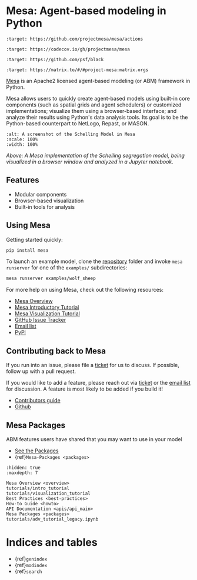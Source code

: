 # Mesa: Agent-based modeling in Python

```{image} https://github.com/projectmesa/mesa/workflows/build/badge.svg
:target: https://github.com/projectmesa/mesa/actions
```

```{image} https://codecov.io/gh/projectmesa/mesa/branch/main/graph/badge.svg
:target: https://codecov.io/gh/projectmesa/mesa
```

```{image} https://img.shields.io/badge/code%20style-black-000000.svg
:target: https://github.com/psf/black
```

```{image} https://img.shields.io/matrix/project-mesa:matrix.org?label=chat&logo=Matrix
:target: https://matrix.to/#/#project-mesa:matrix.orgs
```

[Mesa] is an Apache2 licensed agent-based modeling (or ABM) framework in Python.

Mesa allows users to quickly create agent-based models using built-in core components (such as spatial grids and agent schedulers) or customized implementations; visualize them using a browser-based interface; and analyze their results using Python's data analysis tools. Its goal is to be the Python-based counterpart to NetLogo, Repast, or MASON.

```{image} https://raw.githubusercontent.com/projectmesa/mesa/main/docs/images/Mesa_Screenshot.png
:alt: A screenshot of the Schelling Model in Mesa
:scale: 100%
:width: 100%
```

*Above: A Mesa implementation of the Schelling segregation model,
being visualized in a browser window and analyzed in a Jupyter
notebook.*

## Features

- Modular components
- Browser-based visualization
- Built-in tools for analysis

## Using Mesa

Getting started quickly:

```bash
pip install mesa
```

To launch an example model, clone the [repository](https://github.com/projectmesa/mesa) folder and invoke `mesa runserver` for one of the `examples/` subdirectories:

```bash
mesa runserver examples/wolf_sheep
```

For more help on using Mesa, check out the following resources:

- [Mesa Overview]
- [Mesa Introductory Tutorial]
- [Mesa Visualization Tutorial]
- [GitHub Issue Tracker]
- [Email list]
- [PyPI]

## Contributing back to Mesa

If you run into an issue, please file a [ticket] for us to discuss. If possible, follow up with a pull request.

If you would like to add a feature, please reach out via [ticket] or the [email list] for discussion. A feature is most likely to be added if you build it!

- [Contributors guide]
- [Github]

## Mesa Packages

ABM features users have shared that you may want to use in your model

- [See the Packages](https://github.com/projectmesa/mesa/wiki)
- {ref}`Mesa-Packages <packages>`

```{toctree}
:hidden: true
:maxdepth: 7

Mesa Overview <overview>
tutorials/intro_tutorial
tutorials/visualization_tutorial
Best Practices <best-practices>
How-to Guide <howto>
API Documentation <apis/api_main>
Mesa Packages <packages>
tutorials/adv_tutorial_legacy.ipynb
```

# Indices and tables

- {ref}`genindex`
- {ref}`modindex`
- {ref}`search`

[contributors guide]: https://github.com/projectmesa/mesa/blob/main/CONTRIBUTING.md
[email list]: https://groups.google.com/d/forum/projectmesa
[github]: https://github.com/projectmesa/mesa/
[github issue tracker]: https://github.com/projectmesa/mesa/issues
[mesa]: https://github.com/projectmesa/mesa/
[mesa overview]: https://mesa.readthedocs.io/en/stable/overview.html
[mesa introductory tutorial]: https://mesa.readthedocs.io/en/stable/tutorials/intro_tutorial.html
[mesa visualization tutorial]: https://mesa.readthedocs.io/en/stable/tutorials/visualization_tutorial.html
[pypi]: https://pypi.python.org/pypi/Mesa/
[ticket]: https://github.com/projectmesa/mesa/issues
